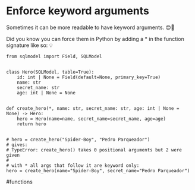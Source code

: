 # Enforce keyword arguments

Sometimes it can be more readable to have keyword arguments. 😍🐍

Did you know you can force them in Python by adding a * in the function signature like so: 💡


```
from sqlmodel import Field, SQLModel


class Hero(SQLModel, table=True):
    id: int | None = Field(default=None, primary_key=True)
    name: str
    secret_name: str
    age: int | None = None


def create_hero(*, name: str, secret_name: str, age: int | None = None) -> Hero:
    hero = Hero(name=name, secret_name=secret_name, age=age)
    return hero


# hero = create_hero("Spider-Boy", "Pedro Parqueador")
# gives:
# TypeError: create_hero() takes 0 positional arguments but 2 were given
#
# with * all args that follow it are keyword only:
hero = create_hero(name="Spider-Boy", secret_name="Pedro Parqueador")
```

#functions
